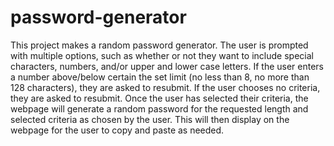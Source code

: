 # password-generator

This project makes a random password generator. The user is prompted with multiple options, such as whether or not they want to include special characters, numbers, and/or upper and lower case letters.
If the user enters a number above/below certain the set limit (no less than 8, no more than 128 characters), they are asked to resubmit. If the user chooses no criteria, they are asked to resubmit.
Once the user has selected their criteria, the webpage will generate a random password for the requested length and selected criteria as chosen by the user. This will then display on the webpage for the user to copy and paste as needed.